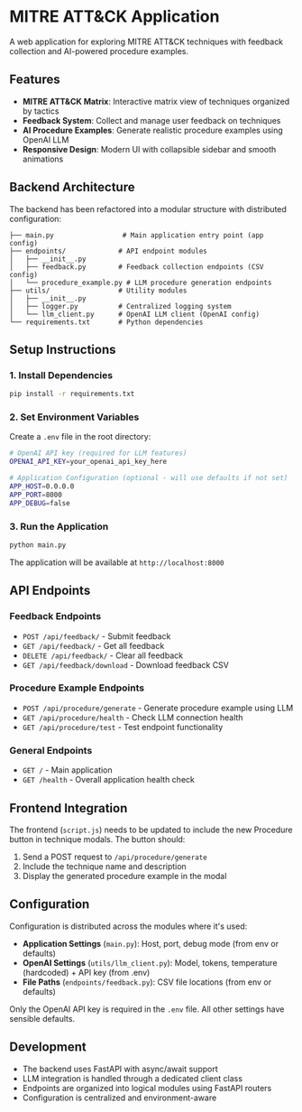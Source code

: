 # MITRE ATT&CK Application

A web application for exploring MITRE ATT&CK techniques with feedback collection and AI-powered procedure examples.

## Features

- **MITRE ATT&CK Matrix**: Interactive matrix view of techniques organized by tactics
- **Feedback System**: Collect and manage user feedback on techniques
- **AI Procedure Examples**: Generate realistic procedure examples using OpenAI LLM
- **Responsive Design**: Modern UI with collapsible sidebar and smooth animations

## Backend Architecture

The backend has been refactored into a modular structure with distributed configuration:

```
├── main.py                 # Main application entry point (app config)
├── endpoints/             # API endpoint modules
│   ├── __init__.py
│   ├── feedback.py        # Feedback collection endpoints (CSV config)
│   └── procedure_example.py # LLM procedure generation endpoints
├── utils/                 # Utility modules
│   ├── __init__.py
│   ├── logger.py          # Centralized logging system
│   └── llm_client.py      # OpenAI LLM client (OpenAI config)
└── requirements.txt       # Python dependencies
```

## Setup Instructions

### 1. Install Dependencies

```bash
pip install -r requirements.txt
```

### 2. Set Environment Variables

Create a `.env` file in the root directory:

```bash
# OpenAI API key (required for LLM features)
OPENAI_API_KEY=your_openai_api_key_here

# Application Configuration (optional - will use defaults if not set)
APP_HOST=0.0.0.0
APP_PORT=8000
APP_DEBUG=false
```

### 3. Run the Application

```bash
python main.py
```

The application will be available at `http://localhost:8000`

## API Endpoints

### Feedback Endpoints
- `POST /api/feedback/` - Submit feedback
- `GET /api/feedback/` - Get all feedback
- `DELETE /api/feedback/` - Clear all feedback
- `GET /api/feedback/download` - Download feedback CSV

### Procedure Example Endpoints
- `POST /api/procedure/generate` - Generate procedure example using LLM
- `GET /api/procedure/health` - Check LLM connection health
- `GET /api/procedure/test` - Test endpoint functionality

### General Endpoints
- `GET /` - Main application
- `GET /health` - Overall application health check

## Frontend Integration

The frontend (`script.js`) needs to be updated to include the new Procedure button in technique modals. The button should:

1. Send a POST request to `/api/procedure/generate`
2. Include the technique name and description
3. Display the generated procedure example in the modal

## Configuration

Configuration is distributed across the modules where it's used:

- **Application Settings** (`main.py`): Host, port, debug mode (from env or defaults)
- **OpenAI Settings** (`utils/llm_client.py`): Model, tokens, temperature (hardcoded) + API key (from .env)
- **File Paths** (`endpoints/feedback.py`): CSV file locations (from env or defaults)

Only the OpenAI API key is required in the `.env` file. All other settings have sensible defaults.

## Development

- The backend uses FastAPI with async/await support
- LLM integration is handled through a dedicated client class
- Endpoints are organized into logical modules using FastAPI routers
- Configuration is centralized and environment-aware
